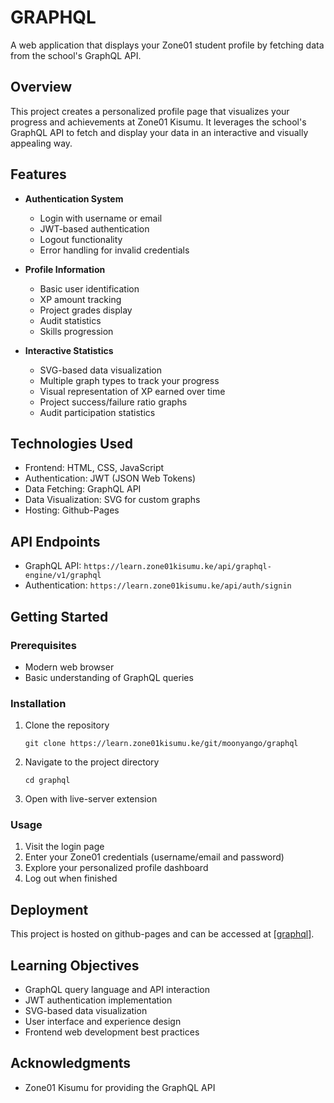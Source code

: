 # GRAPHQL

A web application that displays your Zone01 student profile by fetching data from the school's GraphQL API.

## Overview

This project creates a personalized profile page that visualizes your progress and achievements at Zone01 Kisumu. It leverages the school's GraphQL API to fetch and display your data in an interactive and visually appealing way.

## Features

- **Authentication System**

  - Login with username or email
  - JWT-based authentication
  - Logout functionality
  - Error handling for invalid credentials

- **Profile Information**

  - Basic user identification
  - XP amount tracking
  - Project grades display
  - Audit statistics
  - Skills progression

- **Interactive Statistics**
  - SVG-based data visualization
  - Multiple graph types to track your progress
  - Visual representation of XP earned over time
  - Project success/failure ratio graphs
  - Audit participation statistics

## Technologies Used

- Frontend: HTML, CSS, JavaScript
- Authentication: JWT (JSON Web Tokens)
- Data Fetching: GraphQL API
- Data Visualization: SVG for custom graphs
- Hosting: Github-Pages

## API Endpoints

- GraphQL API: `https://learn.zone01kisumu.ke/api/graphql-engine/v1/graphql`
- Authentication: `https://learn.zone01kisumu.ke/api/auth/signin`

## Getting Started

### Prerequisites

- Modern web browser
- Basic understanding of GraphQL queries

### Installation

1. Clone the repository

   ```
   git clone https://learn.zone01kisumu.ke/git/moonyango/graphql
   ```

2. Navigate to the project directory

   ```
   cd graphql
   ```

3. Open with live-server extension

### Usage

1. Visit the login page
2. Enter your Zone01 credentials (username/email and password)
3. Explore your personalized profile dashboard
4. Log out when finished

## Deployment

This project is hosted on github-pages and can be accessed at [\[graphql\]](https://moseeh.github.io/graphql/).

## Learning Objectives

- GraphQL query language and API interaction
- JWT authentication implementation
- SVG-based data visualization
- User interface and experience design
- Frontend web development best practices

## Acknowledgments

- Zone01 Kisumu for providing the GraphQL API
